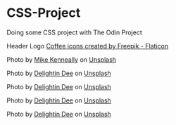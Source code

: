 # CSS-Project
Doing some CSS project with The Odin Project

Header Logo
<a href="https://www.flaticon.com/free-icons/coffee" title="coffee icons">Coffee icons created by Freepik - Flaticon</a>

Photo by <a href="https://unsplash.com/@asthetik?utm_source=unsplash&utm_medium=referral&utm_content=creditCopyText">Mike Kenneally</a> on <a href="https://unsplash.com/s/photos/coffee?utm_source=unsplash&utm_medium=referral&utm_content=creditCopyText">Unsplash</a>

Photo by <a href="https://unsplash.com/@delightindee?utm_source=unsplash&utm_medium=referral&utm_content=creditCopyText">Delightin Dee</a> on <a href="https://unsplash.com/s/photos/coffee-bean?utm_source=unsplash&utm_medium=referral&utm_content=creditCopyText">Unsplash</a>

Photo by <a href="https://unsplash.com/@delightindee?utm_source=unsplash&utm_medium=referral&utm_content=creditCopyText">Delightin Dee</a> on <a href="https://unsplash.com/s/photos/coffee-bean?utm_source=unsplash&utm_medium=referral&utm_content=creditCopyText">Unsplash</a>

Photo by <a href="https://unsplash.com/@delightindee?utm_source=unsplash&utm_medium=referral&utm_content=creditCopyText">Delightin Dee</a> on <a href="https://unsplash.com/@delightindee?utm_source=unsplash&utm_medium=referral&utm_content=creditCopyText">Unsplash</a>

Photo by <a href="https://unsplash.com/@delightindee?utm_source=unsplash&utm_medium=referral&utm_content=creditCopyText">Delightin Dee</a> on <a href="https://unsplash.com/@delightindee?utm_source=unsplash&utm_medium=referral&utm_content=creditCopyText">Unsplash</a>
  
